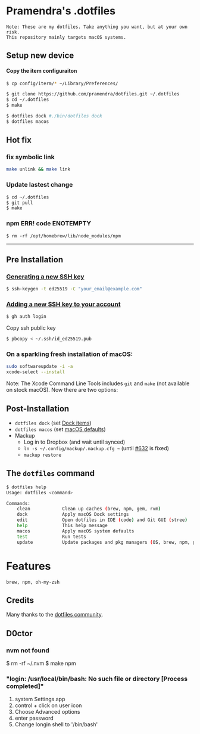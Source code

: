 # Pramendra's .dotfiles

```
Note: These are my dotfiles. Take anything you want, but at your own risk.
This repository mainly targets macOS systems.
```

## Setup new device

#### Copy the item configuraiton

```bash
$ cp config/iterm/* ~/Library/Preferences/
```

```bash
$ git clone https://github.com/pramendra/dotfiles.git ~/.dotfiles
$ cd ~/.dotfiles
$ make
```

```bash
$ dotfiles dock #./bin/dotfiles dock
$ dotfiles macos
```

## Hot fix

### fix symbolic link

```bash
make unlink && make link
```

### Update lastest change

```bash
$ cd ~/.dotfiles
$ git pull
$ make
```

### npm ERR! code ENOTEMPTY

```$
$ rm -rf /opt/homebrew/lib/node_modules/npm
```

---

## Pre Installation

### [Generating a new SSH key](https://docs.github.com/en/authentication/connecting-to-github-with-ssh/generating-a-new-ssh-key-and-adding-it-to-the-ssh-agent#generating-a-new-ssh-key)

```bash
$ ssh-keygen -t ed25519 -C "your_email@example.com"
```

### [Adding a new SSH key to your account](https://docs.github.com/en/authentication/connecting-to-github-with-ssh/adding-a-new-ssh-key-to-your-github-account#adding-a-new-ssh-key-to-your-account)

```bash
$ gh auth login
```

Copy ssh public key

```bash
$ pbcopy < ~/.ssh/id_ed25519.pub
```

### On a sparkling fresh installation of macOS:

```bash
sudo softwareupdate -i -a
xcode-select --install
```

Note: The Xcode Command Line Tools includes `git` and `make` (not available on stock macOS). Now there are two options:

## Post-Installation

- `dotfiles dock` (set [Dock items](./macos/dock.sh))
- `dotfiles macos` (set [macOS defaults](./macos/defaults.sh))
- Mackup
  - Log in to Dropbox (and wait until synced)
  - `ln -s ~/.config/mackup/.mackup.cfg ~` (until [#632](https://github.com/lra/mackup/pull/632) is fixed)
  - `mackup restore`

## The `dotfiles` command

```bash
$ dotfiles help
Usage: dotfiles <command>

Commands:
    clean            Clean up caches (brew, npm, gem, rvm)
    dock             Apply macOS Dock settings
    edit             Open dotfiles in IDE (code) and Git GUI (stree)
    help             This help message
    macos            Apply macOS system defaults
    test             Run tests
    update           Update packages and pkg managers (OS, brew, npm, gem)
```

# Features

```
brew, npm, oh-my-zsh
```

## Credits

Many thanks to the [dotfiles community](https://dotfiles.github.io).

## D0ctor

### nvm not found

$ rm -rf ~/.nvm
$ make npm

### "login: /usr/local/bin/bash: No such file or directory [Process completed]"

1. system Settings.app
2. control + click on user icon
3. Choose Advanced options
4. enter password
5. Change longin shell to '/bin/bash'
